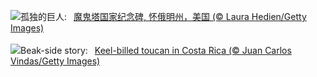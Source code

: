 ![](https://www.bing.com/th?id=OHR.BearLodge_ZH-CN5880511888_UHD.jpg&w=1000)孤独的巨人:&nbsp;&ensp;[魔鬼塔国家纪念碑, 怀俄明州，美国 (© Laura Hedien/Getty Images)](https://www.bing.com/th?id=OHR.BearLodge_ZH-CN5880511888_UHD.jpg)
<br><br/>
![](https://www.bing.com/th?id=OHR.ToucanForest_EN-US8319635845_UHD.jpg&w=1000)Beak-side story:&nbsp;&ensp;[Keel-billed toucan in Costa Rica (© Juan Carlos Vindas/Getty Images)](https://www.bing.com/th?id=OHR.ToucanForest_EN-US8319635845_UHD.jpg)
<br><br/>
